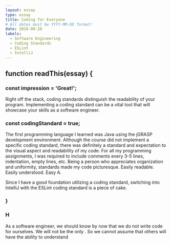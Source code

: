 ```yaml
---
layout: essay
type: essay
title: Coding for Everyone
# All dates must be YYYY-MM-DD format!
date: 2018-09-20
labels:
  - Software Engineering
  - Coding Standards
  - ESLint
  - IntelliJ
---
```



## function readThis(essay) {
### const impression = 'Great!';
Right off the stack, coding standards distinguish the readability of your program. Implementing a coding standard can be a vital tool that will showcase your skills as a software engineer.

### const codingStandard = true;
The first programming language I learned was Java using the jGRASP development environment. Although the course did not implement a specific coding standard, there was definitely a standard and expectation to the visual aspect and readability of my code. For all my programming assignments, I was required to include comments every 3-5 lines, indentation, empty lines, etc. Being a person who appreciates organization and uniformity, standards made my code picturesque. Easily readable. Easily understood. Easy A.
	
Since I have a good foundation utilizing a coding standard, switching into IntelliJ with the ESLint coding standard is a piece of cake. 
### }

### H
As a software engineer, we should know by now that we do not write code for ourselves. We will not be the only . So we cannot assume that others will have the ability to understand 
